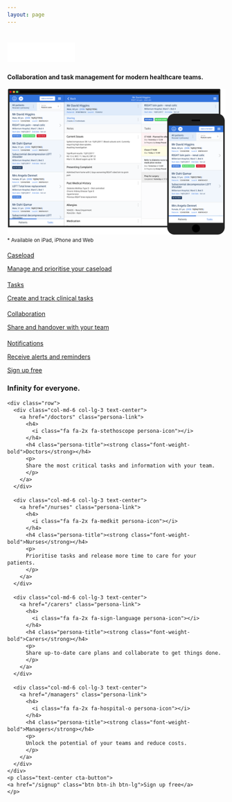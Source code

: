 ```yaml
---
layout: page
---
```


<div class="section top-section home">
  <div class="container">
    <h1 class="text-center heading">
      <img src="/assets/images/infinity.png" height="45">
    </h1>
    <h4 class="subheading">
      Collaboration and task management for modern healthcare teams.
    </h4>
    <img src="/assets/images/devices.png" class="img-fluid">
    <div class="mt-1 text-center"><small class="font-italic">* Available on iPad, iPhone and Web</small></div>
  </div>
</div>

<div class="section features features-index">
  <div class="container">
    <div class="row">
      <div class="col-md-6 col-lg-3 text-center">
        <a href="/features#caseload" class="feature-link">
        <h4>
          <i class="fa fa-2x fa-list feature-icon"></i>
        </h4>
        <p class="feature-title">
        Caseload
        </p>
        <p>Manage and prioritise your caseload</p>
      </a>
      </div>
      <div class="col-md-6 col-lg-3 text-center">
        <a href="/features#tasks" class="feature-link">
        <h4>
          <i class="fa fa-2x fa-check-square-o feature-icon"></i>
        </h4>
        <p class="feature-title">
        Tasks
        </p>
        <p>
        Create and track clinical tasks
        </p>
        </a>
      </div>
      <div class="col-md-6 col-lg-3 text-center">
        <a href="/features#collaboration" class="feature-link">
        <h4>
          <i class="fa fa-2x fa-users feature-icon"></i>
        </h4>
        <p class="feature-title">
        Collaboration
        </p>
        <p>
        Share and handover with your team
        </p>
        </a>
      </div>
      <div class="col-md-6 col-lg-3 text-center">
        <a href="/features#notifications" class="feature-link">
        <h4>
          <i class="fa fa-2x fa-bell-o feature-icon"></i>
        </h4>
        <p class="feature-title">
        Notifications
        </p>
        <p>
        Receive alerts and reminders
        </p>
        </a>
      </div>
    </div>
    <p class="text-center cta-button">
    <a href="/signup" class="btn btn-signup btn-ih-alt btn-lg">Sign up free</a>
    </p>
  </div>
</div>

<div class="section personas">
  <div class="container">
    <h3 class="text-center personas-header">Infinity for everyone.</h3>

    <div class="row">
      <div class="col-md-6 col-lg-3 text-center">
        <a href="/doctors" class="persona-link">
          <h4>
            <i class="fa fa-2x fa-stethoscope persona-icon"></i>
          </h4>
          <h4 class="persona-title"><strong class="font-weight-bold">Doctors</strong></h4>
          <p>
          Share the most critical tasks and information with your team.
          </p>
        </a>
      </div>

      <div class="col-md-6 col-lg-3 text-center">
        <a href="/nurses" class="persona-link">
          <h4>
            <i class="fa fa-2x fa-medkit persona-icon"></i>
          </h4>
          <h4 class="persona-title"><strong class="font-weight-bold">Nurses</strong></h4>
          <p>
          Prioritise tasks and release more time to care for your patients.
          </p>
        </a>
      </div>

      <div class="col-md-6 col-lg-3 text-center">
        <a href="/carers" class="persona-link">
          <h4>
            <i class="fa fa-2x fa-sign-language persona-icon"></i>
          </h4>
          <h4 class="persona-title"><strong class="font-weight-bold">Carers</strong></h4>
          <p>
          Share up-to-date care plans and collaborate to get things done.
          </p>
        </a>
      </div>

      <div class="col-md-6 col-lg-3 text-center">
        <a href="/managers" class="persona-link">
          <h4>
            <i class="fa fa-2x fa-hospital-o persona-icon"></i>
          </h4>
          <h4 class="persona-title"><strong class="font-weight-bold">Managers</strong></h4>
          <p>
          Unlock the potential of your teams and reduce costs.
          </p>
        </a>
      </div>
    </div>
    <p class="text-center cta-button">
    <a href="/signup" class="btn btn-ih btn-lg">Sign up free</a>
    </p>
  </div>
</div>
